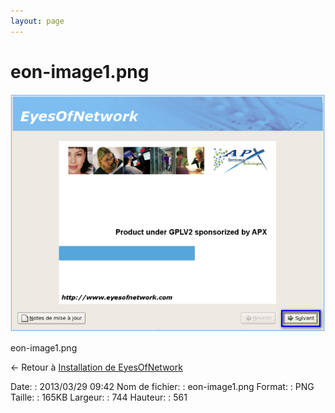 ```yaml
---
layout: page
---
```


eon-image1.png
==============

[![eon-image1.png](../assets/media/eon-image1.png@cache=&w=744&h=561 "eon-image1.png")](../assets/media/eon-image1.png@cache= "Afficher le fichier original")

eon-image1.png

← Retour à [Installation de
EyesOfNetwork](../eyesofnetwork/eyesofnetwork-iso-install.html "eyesofnetwork:eyesofnetwork-iso-install")

Date:
:   2013/03/29 09:42
Nom de fichier:
:   eon-image1.png
Format:
:   PNG
Taille:
:   165KB
Largeur:
:   744
Hauteur:
:   561

